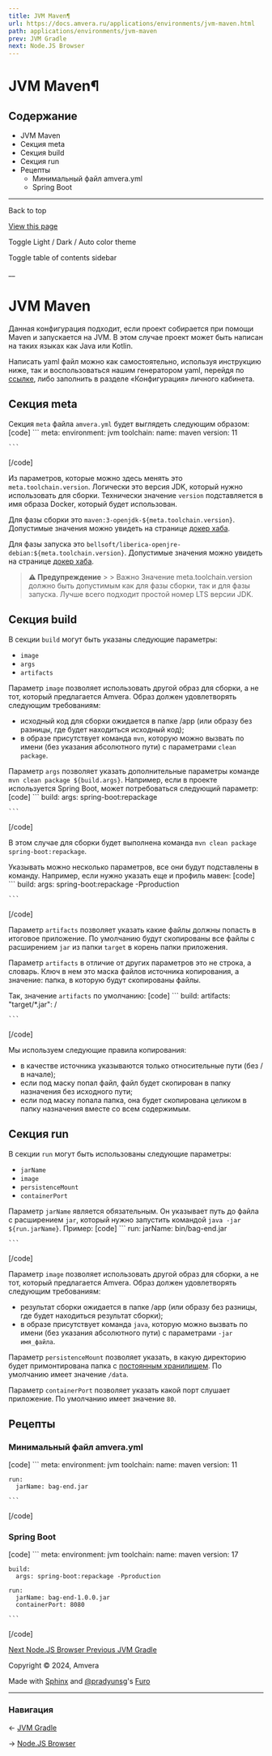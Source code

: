 ```yaml
---
title: JVM Maven¶
url: https://docs.amvera.ru/applications/environments/jvm-maven.html
path: applications/environments/jvm-maven
prev: JVM Gradle
next: Node.JS Browser
---
```


# JVM Maven¶

## Содержание

- JVM Maven
- Секция meta
- Секция build
- Секция run
- Рецепты
  - Минимальный файл amvera.yml
  - Spring Boot

---

Back to top

[ View this page ](<../../_sources/applications/environments/jvm-maven.md.txt> "View this page")

Toggle Light / Dark / Auto color theme

Toggle table of contents sidebar

__

# JVM Maven

Данная конфигурация подходит, если проект собирается при помощи Maven и запускается на JVM. В этом случае проект может быть написан на таких языках как Java или Kotlin.

Написать yaml файл можно как самостоятельно, используя инструкцию ниже, так и воспользоваться нашим генератором yaml, перейдя по [ссылке](<https://manifest.amvera.ru/>), либо заполнить в разделе «Конфигурация» личного кабинета.

## Секция meta

Секция ``meta`` файла ``amvera.yml`` будет выглядеть следующим образом:
[code] 
    ```
    meta:
      environment: jvm
      toolchain:
        name: maven
        version: 11
    
    ```
    
[/code]

Из параметров, которые можно здесь менять это ``meta.toolchain.version``. Логически это версия JDK, который нужно использовать для сборки. Технически значение ``version`` подставляется в имя образа Docker, который будет использован.

Для фазы сборки это ``maven:3-openjdk-${meta.toolchain.version}``. Допустимые значения можно увидеть на странице [докер хаба](<https://hub.docker.com/_/maven/tags?page=1&amp;name=3-openjdk>).

Для фазы запуска это ``bellsoft/liberica-openjre-debian:${meta.toolchain.version}``. Допустимые значения можно увидеть на странице [докер хаба](<https://hub.docker.com/r/bellsoft/liberica-openjre-debian/tags>).

> **⚠️ Предупреждение** > > Важно Значение meta.toolchain.version должно быть допустимым как для фазы сборки, так и для фазы запуска. Лучше всего подходит простой номер LTS версии JDK. 

## Секция build

В секции ``build`` могут быть указаны следующие параметры:
* ``image``
* ``args``
* ``artifacts``

Параметр ``image`` позволяет использовать другой образ для сборки, а не тот, который предлагается Amvera. Образ должен удовлетворять следующим требованиям:
* исходный код для сборки ожидается в папке /app (или образу без разницы, где будет находиться исходный код);
* в образе присутствует команда ``mvn``, которую можно вызвать по имени (без указания абсолютного пути) с параметрами ``clean package``.

Параметр ``args`` позволяет указать дополнительные параметры команде ``mvn clean package ${build.args}``. Например, если в проекте используется Spring Boot, может потребоваться следующий параметр:
[code] 
    ```
    build:
      args: spring-boot:repackage
    
    ```
    
[/code]

В этом случае для сборки будет выполнена команда ``mvn clean package spring-boot:repackage``.

Указывать можно несколько параметров, все они будут подставлены в команду. Например, если нужно указать еще и профиль мавен:
[code] 
    ```
    build:
      args: spring-boot:repackage -Pproduction
    
    ```
    
[/code]

Параметр ``artifacts`` позволяет указать какие файлы должны попасть в итоговое приложение. По умолчанию будут скопированы все файлы с расширением ``jar`` из папки ``target`` в корень папки приложения.

Параметр ``artifacts`` в отличие от других параметров это не строка, а словарь. Ключ в нем это маска файлов источника копирования, а значение: папка, в которую будут скопированы файлы.

Так, значение ``artifacts`` по умолчанию:
[code] 
    ```
    build:
      artifacts:
        "target/*.jar": /
    
    ```
    
[/code]

Мы используем следующие правила копирования:
* в качестве источника указываются только относительные пути (без / в начале);
* если под маску попал файл, файл будет скопирован в папку назначения без исходного пути;
* если под маску попала папка, она будет скопирована целиком в папку назначения вместе со всем содержимым.

## Секция run

В секции ``run`` могут быть использованы следующие параметры:
* ``jarName``
* ``image``
* ``persistenceMount``
* ``containerPort``

Параметр ``jarName`` является обязательным. Он указывает путь до файла с расширением ``jar``, который нужно запустить командой ``java -jar ${run.jarName}``. Пример:
[code] 
    ```
    run:
      jarName: bin/bag-end.jar
    
    ```
    
[/code]

Параметр ``image`` позволяет использовать другой образ для сборки, а не тот, который предлагается Amvera. Образ должен удовлетворять следующим требованиям:
* результат сборки ожидается в папке /app (или образу без разницы, где будет находиться результат сборки);
* в образе присутствует команда ``java``, которую можно вызвать по имени (без указания абсолютного пути) с параметрами ``-jar имя_файла``.

Параметр ``persistenceMount`` позволяет указать, в какую директорию будет примонтирована папка с [постоянным хранилищем](<../storage.html#data>). По умолчанию имеет значение ``/data``.

Параметр ``containerPort`` позволяет указать какой порт слушает приложение. По умолчанию имеет значение ``80``.

## Рецепты

### Минимальный файл amvera.yml
[code] 
    ```
    meta:
      environment: jvm
      toolchain:
        name: maven
        version: 11
    
    run:
      jarName: bag-end.jar
    
    ```
    
[/code]

### Spring Boot
[code] 
    ```
    meta:
      environment: jvm
      toolchain:
        name: maven
        version: 17
    
    build:
      args: spring-boot:repackage -Pproduction
    
    run:
      jarName: bag-end-1.0.0.jar
      containerPort: 8080
    
    ```
    
[/code]

[ Next Node.JS Browser ](<nodejs-browser.html>) [ Previous JVM Gradle ](<jvm-gradle.html>)

Copyright © 2024, Amvera 

Made with [Sphinx](<https://www.sphinx-doc.org/>) and [@pradyunsg](<https://pradyunsg.me>)'s [Furo](<https://github.com/pradyunsg/furo>)


---

### Навигация

← [JVM Gradle](https://docs.amvera.ru/jvm-gradle.html)

→ [Node.JS Browser](https://docs.amvera.ru/nodejs-browser.html)
